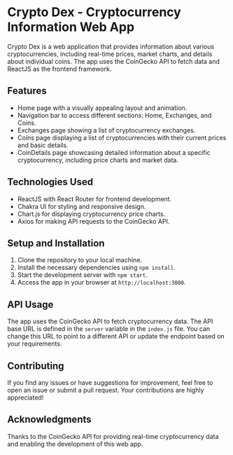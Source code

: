 # Crypto Dex - Cryptocurrency Information Web App

Crypto Dex is a web application that provides information about various cryptocurrencies, including real-time prices, market charts, and details about individual coins. The app uses the CoinGecko API to fetch data and ReactJS as the frontend framework.

## Features

- Home page with a visually appealing layout and animation.
- Navigation bar to access different sections: Home, Exchanges, and Coins.
- Exchanges page showing a list of cryptocurrency exchanges.
- Coins page displaying a list of cryptocurrencies with their current prices and basic details.
- CoinDetails page showcasing detailed information about a specific cryptocurrency, including price charts and market data.

## Technologies Used

- ReactJS with React Router for frontend development.
- Chakra UI for styling and responsive design.
- Chart.js for displaying cryptocurrency price charts.
- Axios for making API requests to the CoinGecko API.

## Setup and Installation

1. Clone the repository to your local machine.
2. Install the necessary dependencies using `npm install`.
3. Start the development server with `npm start`.
4. Access the app in your browser at `http://localhost:3000`.

## API Usage

The app uses the CoinGecko API to fetch cryptocurrency data. The API base URL is defined in the `server` variable in the `index.js` file. You can change this URL to point to a different API or update the endpoint based on your requirements.

## Contributing

If you find any issues or have suggestions for improvement, feel free to open an issue or submit a pull request. Your contributions are highly appreciated!

## Acknowledgments

Thanks to the CoinGecko API for providing real-time cryptocurrency data and enabling the development of this web app.
